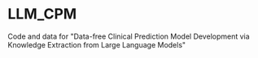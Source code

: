 # LLM_CPM
Code and data for "Data-free Clinical Prediction Model Development via Knowledge Extraction from Large Language Models"
